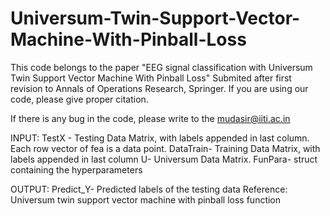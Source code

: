 # Universum-Twin-Support-Vector-Machine-With-Pinball-Loss

This code belongs to the paper "EEG signal classification with Universum Twin Support Vector Machine With Pinball Loss" Submited after first revision to Annals of Operations Research, Springer. If you are using our code, please give proper citation.

If there is any bug in the code, please write to the mudasir@iiti.ac.in

INPUT: TestX - Testing Data Matrix, with labels appended in last column. Each row vector of fea is a data point. DataTrain- Training Data Matrix, with labels appended in last column U- Universum Data Matrix. FunPara- struct containing the hyperparameters 

OUTPUT: Predict_Y- Predicted labels of the testing data Reference: Universum twin support vector machine with pinball loss function

